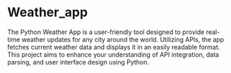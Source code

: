 # Weather_app
The Python Weather App is a user-friendly tool designed to provide real-time weather updates for any city around the world. Utilizing APIs, the app fetches current weather data and displays it in an easily readable format. This project aims to enhance your understanding of API integration, data parsing, and user interface design using Python.
